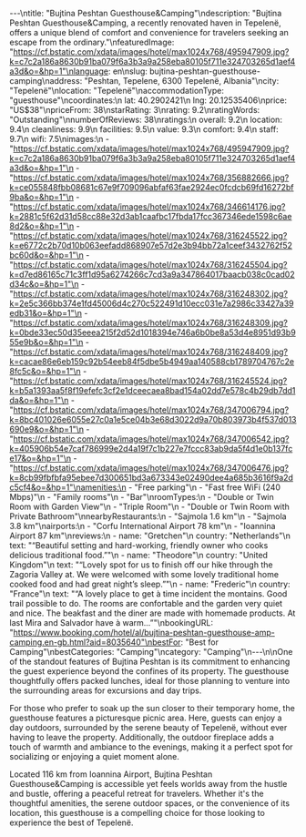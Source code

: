 ---\ntitle: "Bujtina Peshtan Guesthouse&Camping"\ndescription: "Bujtina Peshtan Guesthouse&Camping, a recently renovated haven in Tepelenë, offers a unique blend of comfort and convenience for travelers seeking an escape from the ordinary."\nfeaturedImage: "https://cf.bstatic.com/xdata/images/hotel/max1024x768/495947909.jpg?k=c7c2a186a8630b91ba079f6a3b3a9a258eba80105f711e324703265d1aef4a3d&o=&hp=1"\nlanguage: en\nslug: bujtina-peshtan-guesthouse-camping\naddress: "Peshtan, Tepelene, 6300 Tepelenë, Albania"\ncity: "Tepelenë"\nlocation: "Tepelenë"\naccommodationType: "guesthouse"\ncoordinates:\n  lat: 40.2902421\n  lng: 20.12535406\nprice: "US$38"\npriceFrom: 38\nstarRating: 3\nrating: 9.2\nratingWords: "Outstanding"\nnumberOfReviews: 38\nratings:\n  overall: 9.2\n  location: 9.4\n  cleanliness: 9.9\n  facilities: 9.5\n  value: 9.3\n  comfort: 9.4\n  staff: 9.7\n  wifi: 7.5\nimages:\n  - "https://cf.bstatic.com/xdata/images/hotel/max1024x768/495947909.jpg?k=c7c2a186a8630b91ba079f6a3b3a9a258eba80105f711e324703265d1aef4a3d&o=&hp=1"\n  - "https://cf.bstatic.com/xdata/images/hotel/max1024x768/356882666.jpg?k=ce055848fbb08681c67e9f709096abfaf63fae2924ec0fcdcb69fd16272bf9ba&o=&hp=1"\n  - "https://cf.bstatic.com/xdata/images/hotel/max1024x768/346614176.jpg?k=2881c5f62d31d58cc88e32d3ab1caafbc17fbda17fcc367346ede1598c6ae8d2&o=&hp=1"\n  - "https://cf.bstatic.com/xdata/images/hotel/max1024x768/316245522.jpg?k=e6772c2b70d10b063eefadd868907e57d2e3b94bb72a1ceef3432762f52bc60d&o=&hp=1"\n  - "https://cf.bstatic.com/xdata/images/hotel/max1024x768/316245504.jpg?k=d7ed86165c71c3ff1d95a6274266c7cd3a9a347864017baacb038c0cad02d34c&o=&hp=1"\n  - "https://cf.bstatic.com/xdata/images/hotel/max1024x768/316248302.jpg?k=2e5c366bb374e1fd45006d4c270c522491d10ecc031e7a2986c33427a39edb31&o=&hp=1"\n  - "https://cf.bstatic.com/xdata/images/hotel/max1024x768/316248309.jpg?k=0bde33ec50d35eeea215f2d52d1018394e746a6b0be8a53d4e8951d93b955e9b&o=&hp=1"\n  - "https://cf.bstatic.com/xdata/images/hotel/max1024x768/316248409.jpg?k=cacae86e6eb159c92b54eeb84f5dbe5b4949aa140588cb1789704767c2e8fc5c&o=&hp=1"\n  - "https://cf.bstatic.com/xdata/images/hotel/max1024x768/316245524.jpg?k=b5a1393aa5f8f19efefc3cf2e1dceecaea8bad154a02dd7e578c4b29db7dd1da&o=&hp=1"\n  - "https://cf.bstatic.com/xdata/images/hotel/max1024x768/347006794.jpg?k=8bc401026e6055e27c0a1e5ce04b3e68d3022d9a70b803973b4f537d013690e9&o=&hp=1"\n  - "https://cf.bstatic.com/xdata/images/hotel/max1024x768/347006542.jpg?k=405906b54e7caf786999e2d4a19f7c1b227e7fccc83ab9da5f4d1e0b137fce17&o=&hp=1"\n  - "https://cf.bstatic.com/xdata/images/hotel/max1024x768/347006476.jpg?k=8cb99fbfbfa95ebee7d300651bd3a673343e02490dee4a685b3616f9a2dc5cf4&o=&hp=1"\namenities:\n  - "Free parking"\n  - "Fast free WiFi (240 Mbps)"\n  - "Family rooms"\n  - "Bar"\nroomTypes:\n  - "Double or Twin Room with Garden View"\n  - "Triple Room"\n  - "Double or Twin Room with Private Bathroom"\nnearbyRestaurants:\n  - "Sajmola 1.6 km"\n  - "Sajmola 3.8 km"\nairports:\n  - "Corfu International Airport 78 km"\n  - "Ioannina Airport 87 km"\nreviews:\n  - name: "Gretchen"\n    country: "Netherlands"\n    text: "“Beautiful setting and hard-working, friendly owner who cooks delicious traditional food.”"\n  - name: "Theodore"\n    country: "United Kingdom"\n    text: "“Lovely spot for us to finish off our hike through the Zagoria Valley at. We were welcomed with some lovely traditional home cooked food and had great night’s sleep.”"\n  - name: "Frederic"\n    country: "France"\n    text: "“A lovely place to get à time incident the montains. Good trail possible to do.
The rooms are confortable and the garden very quiet and nice.
The beakfast and the diner are made with homemade products. At last Mira and Salvador have à warm...”"\nbookingURL: "https://www.booking.com/hotel/al/bujtina-peshtan-guesthouse-amp-camping.en-gb.html?aid=8035640"\nbestFor: "Best for Camping"\nbestCategories: "Camping"\ncategory: "Camping"\n---\n\nOne of the standout features of Bujtina Peshtan is its commitment to enhancing the guest experience beyond the confines of its property. The guesthouse thoughtfully offers packed lunches, ideal for those planning to venture into the surrounding areas for excursions and day trips.

For those who prefer to soak up the sun closer to their temporary home, the guesthouse features a picturesque picnic area. Here, guests can enjoy a day outdoors, surrounded by the serene beauty of Tepelenë, without ever having to leave the property. Additionally, the outdoor fireplace adds a touch of warmth and ambiance to the evenings, making it a perfect spot for socializing or enjoying a quiet moment alone.

Located 116 km from Ioannina Airport, Bujtina Peshtan Guesthouse&Camping is accessible yet feels worlds away from the hustle and bustle, offering a peaceful retreat for travelers. Whether it's the thoughtful amenities, the serene outdoor spaces, or the convenience of its location, this guesthouse is a compelling choice for those looking to experience the best of Tepelenë.